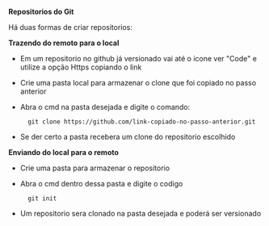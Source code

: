 **Repositorios do Git**

Há duas formas de criar repositorios:

**Trazendo do remoto para o local**

- Em um repositorio no github já versionado vai até o icone ver "Code" e utilize a opção Https copiando o link

- Crie uma pasta local para armazenar o clone que foi copiado no passo anterior

- Abra o cmd na pasta desejada e digite o comando:

        git clone https://github.com/link-copiado-no-passo-anterior.git

- Se der certo a pasta recebera um clone do repositorio escolhido


**Enviando do local para o remoto**

- Crie uma pasta para armazenar o repositorio

- Abra o cmd dentro dessa pasta e digite o codigo

        git init

- Um repositorio sera clonado na pasta desejada e poderá ser versionado